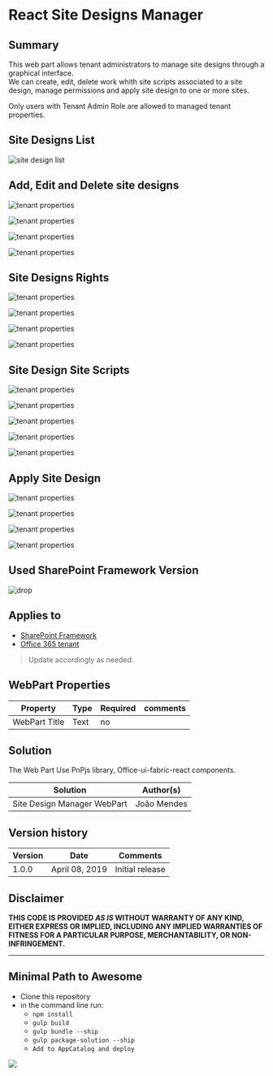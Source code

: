 # React Site Designs Manager 

## Summary
This web part allows tenant administrators to manage site designs through a graphical interface.  
We can create, edit, delete work whith site scripts associated to a site design, manage permissions and apply site design to one or more sites.

Only users with Tenant Admin Role are allowed to managed tenant properties. 

##  Site Designs List

![site design list](https://github.com/joaojmendes/sp-dev-fx-webparts/blob/dev/samples/react-manage-sitedesigns/assets/screen1.jpg)

## Add, Edit and Delete site designs

![tenant properties](/assets/screen2.jpg)  



![tenant properties](/assets/screen3.jpg)  



![tenant properties](/assets/screen3.1.jpg) 



![tenant properties](/assets/screen4.jpg)  


## Site Designs Rights

![tenant properties](/assets/screen5.jpg)  



![tenant properties](/assets/screen6.jpg)  



![tenant properties](/assets/screen7.jpg)  



![tenant properties](/assets/screen8.jpg)  



## Site Design Site Scripts

![tenant properties](/assets/screen9.jpg)  



![tenant properties](/assets/screen10.jpg)  



![tenant properties](/assets/screen11.jpg)  



![tenant properties](/assets/screen12.jpg)  



![tenant properties](/assets/screen13.jpg)  



## Apply Site Design


![tenant properties](/assets/screen14.jpg)  



![tenant properties](/assets/screen15.jpg)  



![tenant properties](/assets/screen16.jpg)  



![tenant properties](/assets/screen17.jpg)  


 



## Used SharePoint Framework Version 
![drop](https://img.shields.io/badge/version-GA-green.svg)

## Applies to

* [SharePoint Framework](https:/dev.office.com/sharepoint)
* [Office 365 tenant](https://dev.office.com/sharepoint/docs/spfx/set-up-your-development-environment)

> Update accordingly as needed.

## WebPart Properties
 
Property |Type|Required| comments
--------------------|----|--------|----------
WebPart Title| Text| no|
 

## Solution
The Web Part Use PnPjs library, Office-ui-fabric-react components.

Solution|Author(s)
--------|---------
Site Design Manager WebPart|João Mendes

## Version history

Version|Date|Comments
-------|----|--------
1.0.0|April 08, 2019|Initial release

## Disclaimer
**THIS CODE IS PROVIDED *AS IS* WITHOUT WARRANTY OF ANY KIND, EITHER EXPRESS OR IMPLIED, INCLUDING ANY IMPLIED WARRANTIES OF FITNESS FOR A PARTICULAR PURPOSE, MERCHANTABILITY, OR NON-INFRINGEMENT.**

---

## Minimal Path to Awesome

- Clone this repository
- in the command line run:
  - `npm install`
  - `gulp build`
  - `gulp bundle --ship`
  - `gulp package-solution --ship`
  - `Add to AppCatalog and deploy`




<img src="https://telemetry.sharepointpnp.com/sp-dev-fx-webparts/samples/readme-template" />
